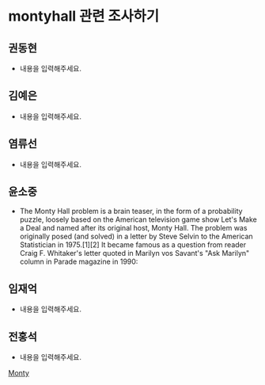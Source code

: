 # montyhall 관련 조사하기

## 권동현
- 내용을 입력해주세요.

## 김예은
- 내용을 입력해주세요.

## 염류선
- 내용을 입력해주세요.

## 윤소중
- The Monty Hall problem is a brain teaser, in the form of a probability puzzle, loosely based on the American television game show Let's Make a Deal and named after its original host, Monty Hall. The problem was originally posed (and solved) in a letter by Steve Selvin to the American Statistician in 1975.[1][2] It became famous as a question from reader Craig F. Whitaker's letter quoted in Marilyn vos Savant's "Ask Marilyn" column in Parade magazine in 1990:

## 임재억
- 내용을 입력해주세요.

## 전홍석
- 내용을 입력해주세요.

[Monty](https://www.youtube.com/watch?v=AXB6r-hjsig)
